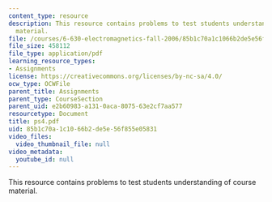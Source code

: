 ```yaml
---
content_type: resource
description: This resource contains problems to test students understanding of course
  material.
file: /courses/6-630-electromagnetics-fall-2006/85b1c70a1c1066b2de5e56f855e05831_ps4.pdf
file_size: 458112
file_type: application/pdf
learning_resource_types:
- Assignments
license: https://creativecommons.org/licenses/by-nc-sa/4.0/
ocw_type: OCWFile
parent_title: Assignments
parent_type: CourseSection
parent_uid: e2b60983-a131-0aca-8075-63e2cf7aa577
resourcetype: Document
title: ps4.pdf
uid: 85b1c70a-1c10-66b2-de5e-56f855e05831
video_files:
  video_thumbnail_file: null
video_metadata:
  youtube_id: null
---
```

This resource contains problems to test students understanding of course material.